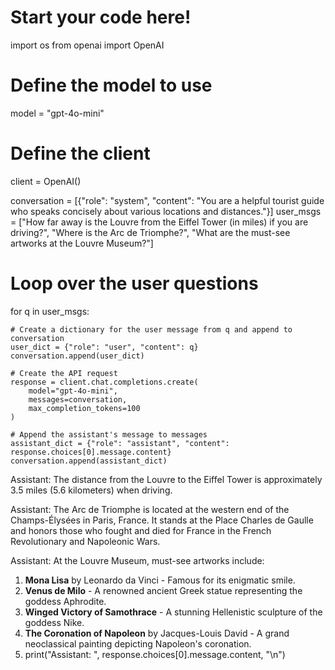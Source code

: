 # Start your code here!
import os
from openai import OpenAI

# Define the model to use
model = "gpt-4o-mini"

# Define the client
client = OpenAI()

conversation = [{"role": "system", "content": "You are a helpful tourist guide who speaks concisely about various locations and distances."}]
user_msgs = ["How far away is the Louvre from the Eiffel Tower (in miles) if you are driving?", "Where is the Arc de Triomphe?", "What are the must-see artworks at the Louvre Museum?"]

# Loop over the user questions
for q in user_msgs:

    # Create a dictionary for the user message from q and append to conversation
    user_dict = {"role": "user", "content": q}
    conversation.append(user_dict)
    
    # Create the API request
    response = client.chat.completions.create(
        model="gpt-4o-mini",
        messages=conversation,
        max_completion_tokens=100
    )
    
    # Append the assistant's message to messages
    assistant_dict = {"role": "assistant", "content": response.choices[0].message.content}
    conversation.append(assistant_dict)

Assistant:  The distance from the Louvre to the Eiffel Tower is approximately 3.5 miles (5.6 kilometers) when driving. 

Assistant:  The Arc de Triomphe is located at the western end of the Champs-Élysées in Paris, France. It stands at the Place Charles de Gaulle and honors those who fought and died for France in the French Revolutionary and Napoleonic Wars. 

Assistant:  At the Louvre Museum, must-see artworks include:

1. **Mona Lisa** by Leonardo da Vinci - Famous for its enigmatic smile.
2. **Venus de Milo** - A renowned ancient Greek statue representing the goddess Aphrodite.
3. **Winged Victory of Samothrace** - A stunning Hellenistic sculpture of the goddess Nike.
4. **The Coronation of Napoleon** by Jacques-Louis David - A grand neoclassical painting depicting Napoleon's coronation.
5. 
    print("Assistant: ", response.choices[0].message.content, "\n")
